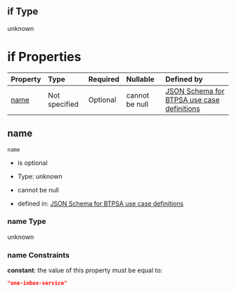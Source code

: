 ## if Type

unknown

# if Properties

| Property      | Type          | Required | Nullable       | Defined by                                                                                                                                                                                                        |
| :------------ | :------------ | :------- | :------------- | :---------------------------------------------------------------------------------------------------------------------------------------------------------------------------------------------------------------- |
| [name](#name) | Not specified | Optional | cannot be null | [JSON Schema for BTPSA use case definitions](btpsa-usecase-properties-services-items-allof-1-then-allof-80-if-properties-name.md "undefined#/properties/services/items/allOf/1/then/allOf/80/if/properties/name") |

## name



`name`

*   is optional

*   Type: unknown

*   cannot be null

*   defined in: [JSON Schema for BTPSA use case definitions](btpsa-usecase-properties-services-items-allof-1-then-allof-80-if-properties-name.md "undefined#/properties/services/items/allOf/1/then/allOf/80/if/properties/name")

### name Type

unknown

### name Constraints

**constant**: the value of this property must be equal to:

```json
"one-inbox-service"
```
